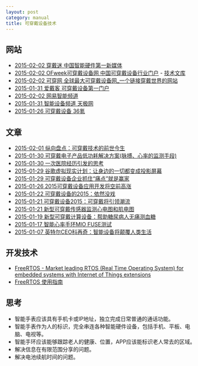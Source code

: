 ```yaml
---
layout: post
category: manual
title: 可穿戴设备技术
---
```


## 网站 ##

- [2015-02-02 穿戴迷 中国智能硬件第一新媒体](http://www.xchuandai.com/)
- [2015-02-02 OFweek可穿戴设备网 中国可穿戴设备行业门户](http://wearable.ofweek.com/) - [技术文库](http://wenku.ofweek.com/wearable)
- [2015-02-02 可穿网 全球最大可穿戴设备网_一个链接穿戴世界的网站](http://www.51wearable.com/)
- [2015-01-31 爱戴客 可穿戴设备第一门户](http://www.ideek.cn/)
- [2015-02-02 网易智能频道](http://digi.163.com/smart/)
- [2015-01-31 智能设备频道 天极网](http://wearable.yesky.com/)
- [2015-01-26 可穿戴设备 36氪](http://www.36kr.com/tag/%E5%8F%AF%E7%A9%BF%E6%88%B4%E8%AE%BE%E5%A4%87)

## 文章 ##

- [2015-02-01 纵向盘点：可穿戴技术的前世今生](http://wearable.ofweek.com/2015-01/ART-8440-5006-28929786.html)
- [2015-01-30 可穿戴电子产品低功耗解决方案(脉搏、心率的监测手段)](http://wearable.ofweek.com/2015-01/ART-8900-5004-28929407.html)
- [2015-01-30 一次医院经历引发的思考](http://www.html-js.com/article/Reflections-on-the-concept-of-product-of-medical-industry)
- [2015-01-29 谷歌虚拟现实计划：让身边的一切都变成投影屏幕](http://www.xchuandai.com/wearable-devices-news-google-vr-screen.html)
- [2015-01-29 可穿戴设备企业抓住“痛点”就是赢家](http://wearable.ofweek.com/2015-01/ART-8120-5005-28928834.html)
- [2015-01-26 2015可穿戴设备应用开发将空前高涨](http://www.ideek.cn/info/detail/1214)
- [2015-01-22 可穿戴设备的2015：依然没戏](http://yangmiao.baijia.baidu.com/article/43440)
- [2015-01-21 可穿戴设备2015：可穿戴将引领潮流](http://news.mydrivers.com/1/374/374750.htm)
- [2015-01-21 新型可穿戴传感器监测心电图和肌电图](http://wearable.ofweek.com/2015-01/ART-8140-5004-28926009.html)
- [2015-01-19 新型可穿戴计算设备：帮助糖尿病人无痛测血糖](http://wearable.ofweek.com/2015-01/ART-8140-5004-28925069.html)
- [2015-01-17 智能心率手环MIO FUSE测试](http://www.ideek.cn/info/detail/1206)
- [2015-01-07 英特尔CEO科再奇：智能设备将颠覆人类生活](http://www.51wearable.com/show-94-3292.html)

## 开发技术 ##

- [FreeRTOS - Market leading RTOS (Real Time Operating System) for embedded systems with Internet of Things extensions](http://www.freertos.org/)
- [FreeRTOS 使用指南](http://xilinx.eetrend.com/article/7845)

## 思考 ##

- 智能手表应该具有手机卡或IP地址，独立完成日常普通的通话功能。
- 智能手表作为人的标识，完全串连各种智能硬件设备，包括手机、平板、电脑、电视等。
- 智能手环应该能够跟踪老人的健康、位置，APP应该能标识老人常去的区域。
- 解决信息在有限范围分享的问题。
- 解决电池续航时间的问题。